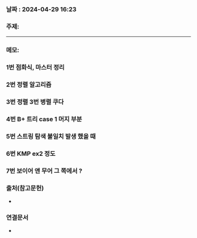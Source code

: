 
### 날짜 : 2024-04-29 16:23

### 주제: 

---
### 메모: 
### 1번 점화식, 마스터 정리
### 2번 정렬 알고리즘
### 3번 정렬 3번 병렬 쿠다
### 4번 B+ 트리 case 1 머지 부분
### 5번 스트링 탐색 불일치  발생 했을 때 
### 6번 KMP ex2 정도
### 7번 보이어 앤 무어 그 쪽에서 ?


### 출처(참고문헌)
-

### 연결문서
-